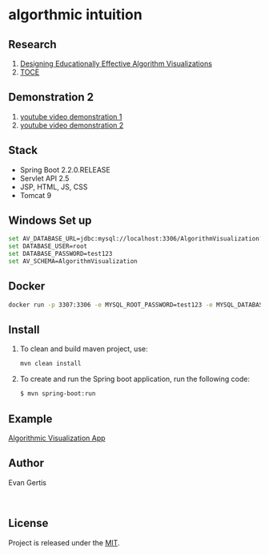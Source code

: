 
# algorthmic intuition

## Research
1. [Designing Educationally Effective Algorithm Visualizations](https://github.com/EvanGertis/AlgorithmicIntuition/blob/master/papers/DesigningEducationallyEffectiveAlgorithmVisualizations.pdf)
2. [TOCE](https://github.com/EvanGertis/AlgorithmicIntuition/blob/master/papers/TOCE.pdf)

## Demonstration 2
1. [youtube video demonstration 1](https://www.youtube.com/watch?v=KFO0vJ1Ihwg)
2. [youtube video demonstration 2](https://www.youtube.com/watch?v=Eysu65LyC04)

## Stack
- Spring Boot 2.2.0.RELEASE
- Servlet API 2.5
- JSP, HTML, JS, CSS
- Tomcat 9

## Windows Set up
``` bash
set AV_DATABASE_URL=jdbc:mysql://localhost:3306/AlgorithmVisualization?serverTimezone=UTC
set DATABASE_USER=root
set DATABASE_PASSWORD=test123
set AV_SCHEMA=AlgorithmVisualization
```

## Docker
```bash
docker run -p 3307:3306 -e MYSQL_ROOT_PASSWORD=test123 -e MYSQL_DATABASE=AlgorithmVisualization mysql:5.7
```

## Install
1. To clean and build maven project, use:
    ```bash
    mvn clean install
    ```
2. To create and run the Spring boot application, run the following code:
    ```bash
    $ mvn spring-boot:run
    ```
## Example
[Algorithmic Visualization App](https://algorithmic-intuition.herokuapp.com/avs/show/1)
## Author
Evan Gertis

<br>

## License
Project is released under the [MIT](https://en.wikipedia.org/wiki/MIT_License).
